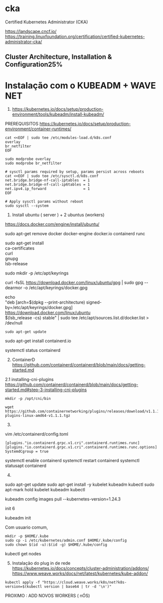 # cka
Certified Kubernetes Administrator (CKA)

https://landscape.cncf.io/
https://training.linuxfoundation.org/certification/certified-kubernetes-administrator-cka/

## Cluster Architecture, Installation & Configuration25%
# Instalação com o KUBEADM + WAVE NET
1. https://kubernetes.io/docs/setup/production-environment/tools/kubeadm/install-kubeadm/

PREREQUISITOS
https://kubernetes.io/docs/setup/production-environment/container-runtimes/
```
cat <<EOF | sudo tee /etc/modules-load.d/k8s.conf
overlay
br_netfilter
EOF

sudo modprobe overlay
sudo modprobe br_netfilter

# sysctl params required by setup, params persist across reboots
cat <<EOF | sudo tee /etc/sysctl.d/k8s.conf
net.bridge.bridge-nf-call-iptables  = 1
net.bridge.bridge-nf-call-ip6tables = 1
net.ipv4.ip_forward                 = 1
EOF

# Apply sysctl params without reboot
sudo sysctl --system
```

1. Install ubuntu ( server ) + 2 ubuntus (workers)

https://docs.docker.com/engine/install/ubuntu/

 sudo apt-get remove docker docker-engine docker.io containerd runc

 sudo apt-get install \
    ca-certificates \
    curl \
    gnupg \
    lsb-release

sudo mkdir -p /etc/apt/keyrings

 curl -fsSL https://download.docker.com/linux/ubuntu/gpg | sudo gpg --dearmor -o /etc/apt/keyrings/docker.gpg

 echo \
  "deb [arch=$(dpkg --print-architecture) signed-by=/etc/apt/keyrings/docker.gpg] https://download.docker.com/linux/ubuntu \
  $(lsb_release -cs) stable" | sudo tee /etc/apt/sources.list.d/docker.list > /dev/null

    sudo apt-get update

   sudo apt-get install containerd.io

   systemctl status containerd

2. ContainerD
https://github.com/containerd/containerd/blob/main/docs/getting-started.md

2.1 installing-cni-plugins
https://github.com/containerd/containerd/blob/main/docs/getting-started.md#step-3-installing-cni-plugins

    mkdir -p /opt/cni/bin

    wget https://github.com/containernetworking/plugins/releases/download/v1.1.1/cni-plugins-linux-amd64-v1.1.1.tgz



3. 
vim /etc/containerd/config.toml

    [plugins."io.containerd.grpc.v1.cri".containerd.runtimes.runc]
    [plugins."io.containerd.grpc.v1.cri".containerd.runtimes.runc.options]
    SystemdCgroup = true

systemctl enable containerd
systemctl restart containerd
systemctl statusapt containerd

4. 

sudo apt-get update
sudo apt-get install -y kubelet kubeadm kubectl
sudo apt-mark hold kubelet kubeadm kubectl


kubeadm config images pull --kubernetes-version=1.24.3

init 6

kubeadm init

Com usuario comum,
```
mkdir -p $HOME/.kube
sudo cp -i /etc/kubernetes/admin.conf $HOME/.kube/config
sudo chown $(id -u):$(id -g) $HOME/.kube/config
```

kubectl get nodes

5. Instalação do plug in de rede
https://kubernetes.io/docs/concepts/cluster-administration/addons/
https://www.weave.works/docs/net/latest/kubernetes/kube-addon/

```
kubectl apply -f "https://cloud.weave.works/k8s/net?k8s-version=$(kubectl version | base64 | tr -d '\n')"
```

PROXIMO : ADD NOVOS WORKERS ( nÓS)
